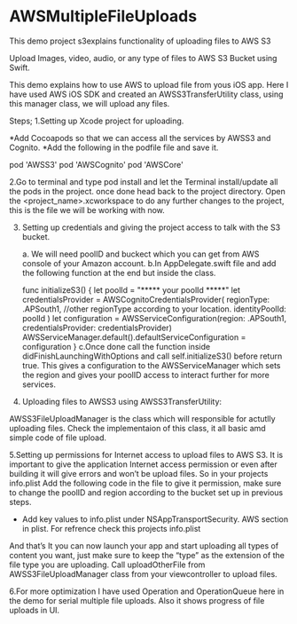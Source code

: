 # AWSMultipleFileUploads
This demo project s3explains functionality of uploading files to AWS S3

Upload Images, video, audio, or any type of files to AWS S3 Bucket using Swift.

This demo explains how to use AWS to upload file from yous iOS app.
Here I have used AWS iOS SDK and created an AWSS3TransferUtility class, using this manager class, we will upload any files.

Steps;
1.Setting up Xcode project for uploading.

*Add Cocoapods so that we can access all the services by AWSS3 and Cognito.
*Add the following in the podfile file and save it.

pod 'AWSS3'
pod 'AWSCognito'
pod 'AWSCore'

2.Go to terminal and type pod install and let the Terminal install/update all the pods in the project. once done head back to the project directory. 
  Open the <project_name>.xcworkspace to do any further changes to the project, this is the file we will be working with now.
  
3. Setting up credentials and giving the project access to talk with the S3 bucket.

    a. We will need poolID and buckect which you can get from AWS console of your Amazon account.
    b.In AppDelegate.swift file and add the following function at the end but inside the class.

    func initializeS3() {
            let poolId = "***** your poolId *****"
            let credentialsProvider = AWSCognitoCredentialsProvider(
                regionType: .APSouth1, //other regionType according to your location.
                identityPoolId: poolId
            )
            let configuration = AWSServiceConfiguration(region: .APSouth1, credentialsProvider: credentialsProvider)
            AWSServiceManager.default().defaultServiceConfiguration = configuration
        }
     c.Once done call the function inside didFinishLaunchingWithOptions and call self.initializeS3() before return true.
    This gives a configuration to the AWSServiceManager which sets the region and gives your poolID access to interact further for more services.   

4. Uploading files to AWSS3 using AWSS3TransferUtility:
  
  AWSS3FileUploadManager is the class which will responsible for actutlly uploading files.
  Check the implementaion of this class, it all basic amd simple code of file upload.
  
5.Setting up permissions for Internet access to upload files to AWS S3.
  It is important to give the application Internet access permission or even after building it will give errors and won’t be upload files.
  So in your projects info.plist Add the following code in the file to give it permission, make sure to change the poolID and region according to the bucket set up in previous steps.
   * Add key values to info.plist under NSAppTransportSecurity. AWS section in plist. For refrence check this projects info.plist
   
    
  And that’s It you can now launch your app and start uploading all types of content you want, just make sure to keep the “type” as the extension of the file type you are uploading.
  Call uploadOtherFile from AWSS3FileUploadManager class from your viewcontroller to upload files.
  
  6.For more optimization I have used Operation and OperationQueue here in the demo for serial multiple file uploads.
  Also it shows progress of file uploads in UI.
  
  
